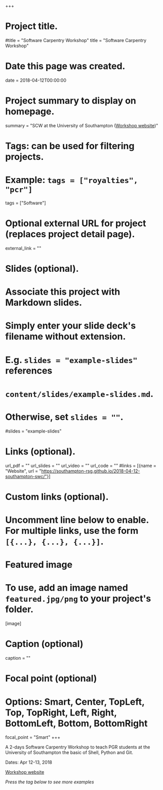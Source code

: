 +++
# Project title.
#title = "Software Carpentry Workshop"
title = "Software Carpentry Workshop"

# Date this page was created.
date = 2018-04-12T00:00:00

# Project summary to display on homepage.
summary = "SCW at the University of Southampton ([Workshop website](https://southampton-rsg.github.io/2018-04-12-southampton-swc/))"

# Tags: can be used for filtering projects.
# Example: `tags = ["royalties", "pcr"]`
tags = ["Software"]

# Optional external URL for project (replaces project detail page).
external_link = ""

# Slides (optional).
#   Associate this project with Markdown slides.
#   Simply enter your slide deck's filename without extension.
#   E.g. `slides = "example-slides"` references 
#   `content/slides/example-slides.md`.
#   Otherwise, set `slides = ""`.
#slides = "example-slides"

# Links (optional).
url_pdf = ""
url_slides = ""
url_video = ""
url_code = ""
#links = [{name = "Website", url = "https://southampton-rsg.github.io/2018-04-12-southampton-swc/"}]

# Custom links (optional).
#   Uncomment line below to enable. For multiple links, use the form `[{...}, {...}, {...}]`.

# Featured image
# To use, add an image named `featured.jpg/png` to your project's folder. 
[image]
  # Caption (optional)
  caption = ""
  
  # Focal point (optional)
  # Options: Smart, Center, TopLeft, Top, TopRight, Left, Right, BottomLeft, Bottom, BottomRight
  focal_point = "Smart"
+++

A 2-days Software Carpentry Workshop to teach PGR students at the University of Southampton the basic of Shell, Python and Git.

Dates: Apr 12-13, 2018

[Workshop website](https://southampton-rsg.github.io/2018-04-12-southampton-swc/)

_Press the tag below to see more examples_
